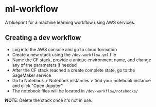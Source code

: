 # ml-workflow
A blueprint for a machine learning workflow using AWS services.

## Creating a dev workflow

* Log into the AWS console and go to cloud formation
* Create a new stack using the `/dev-workflow.yml` file
* Name the CF stack, provide a unique environment name, and change any of the parameters if needed
* After the CF stack reached a create complete state, go to the SageMaker service
* Go to Notebook > Notebook instances > find your notebook instance and click "Open Jupyter"
* The notebook files will be located in `/dev-workflow/notebooks/`

**NOTE**: Delete the stack once it's not in use.